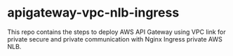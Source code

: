 # apigateway-vpc-nlb-ingress
This repo contains the steps to deploy AWS API Gateway using VPC link for private secure and private communication with Nginx Ingress private AWS NLB.
